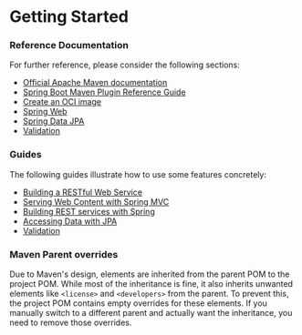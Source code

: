 # Getting Started

### Reference Documentation
For further reference, please consider the following sections:

* [Official Apache Maven documentation](https://maven.apache.org/guides/index.html)
* [Spring Boot Maven Plugin Reference Guide](https://docs.spring.io/spring-boot/3.4.10/maven-plugin)
* [Create an OCI image](https://docs.spring.io/spring-boot/3.4.10/maven-plugin/build-image.html)
* [Spring Web](https://docs.spring.io/spring-boot/3.4.10/reference/web/servlet.html)
* [Spring Data JPA](https://docs.spring.io/spring-boot/3.4.10/reference/data/sql.html#data.sql.jpa-and-spring-data)
* [Validation](https://docs.spring.io/spring-boot/3.4.10/reference/io/validation.html)

### Guides
The following guides illustrate how to use some features concretely:

* [Building a RESTful Web Service](https://spring.io/guides/gs/rest-service/)
* [Serving Web Content with Spring MVC](https://spring.io/guides/gs/serving-web-content/)
* [Building REST services with Spring](https://spring.io/guides/tutorials/rest/)
* [Accessing Data with JPA](https://spring.io/guides/gs/accessing-data-jpa/)
* [Validation](https://spring.io/guides/gs/validating-form-input/)

### Maven Parent overrides

Due to Maven's design, elements are inherited from the parent POM to the project POM.
While most of the inheritance is fine, it also inherits unwanted elements like `<license>` and `<developers>` from the parent.
To prevent this, the project POM contains empty overrides for these elements.
If you manually switch to a different parent and actually want the inheritance, you need to remove those overrides.


